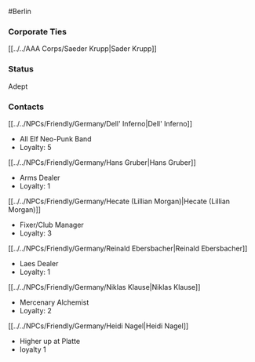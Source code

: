 #Berlin 
### Corporate Ties
[[../../AAA Corps/Saeder Krupp|Sader Krupp]]

### Status
Adept

### Contacts
[[../../NPCs/Friendly/Germany/Dell' Inferno|Dell' Inferno]]
- All Elf Neo-Punk Band
- Loyalty: 5

[[../../NPCs/Friendly/Germany/Hans Gruber|Hans Gruber]]
- Arms Dealer
- Loyalty: 1

[[../../NPCs/Friendly/Germany/Hecate (Lillian Morgan)|Hecate (Lillian Morgan)]]
- Fixer/Club Manager
- Loyalty: 3

[[../../NPCs/Friendly/Germany/Reinald Ebersbacher|Reinald Ebersbacher]]
- Laes Dealer
- Loyalty: 1

[[../../NPCs/Friendly/Germany/Niklas Klause|Niklas Klause]]
- Mercenary Alchemist
- Loyalty: 2

[[../../NPCs/Friendly/Germany/Heidi Nagel|Heidi Nagel]]
- Higher up at Platte
- loyalty 1 